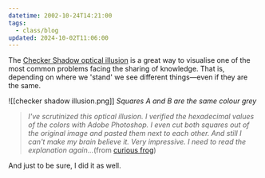 ```yaml
---
datetime: 2002-10-24T14:21:00
tags:
  - class/blog
updated: 2024-10-02T11:06:00
---
```

The [Checker Shadow optical illusion](http://www-bcs.mit.edu/people/adelson/checkershadow_illusion.html) is a great way to visualise one of the most common problems facing the sharing of knowledge. That is, depending on where we 'stand' we see different things—even if they are the same.

![[checker shadow illusion.png]]
*Squares A and B are the same colour grey*

> *I've scrutinized this optical illusion. I verified the hexadecimal values of the colors with Adobe Photoshop. I even cut both squares out of the original image and pasted them next to each other. And still I can't make my brain believe it. Very impressive. I need to read the explanation again...*(from [curious frog](http://www.curiousfrog.com/weblog/archives/000105.html#000105))

And just to be sure, I did it as well.

